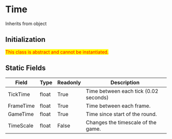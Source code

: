 # Time
Inherits from object
## Initialization
<mark style="color:red;">This class is abstract and cannot be instantiated.</mark>

## Static Fields
|Field|Type|Readonly|Description|
|---|---|---|---|
|TickTime|float|True|Time between each tick (0.02 seconds)|
|FrameTime|float|True|Time between each frame.|
|GameTime|float|True|Time since start of the round.|
|TimeScale|float|False|Changes the timescale of the game.|
